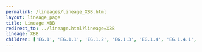 ```yaml
---
permalink: /lineages/lineage_XBB.html
layout: lineage_page
title: Lineage XBB
redirect_to: ../lineage.html?lineage=XBB
lineage: XBB
children: ['EG.1', 'EG.1.1', 'EG.1.2', 'EG.1.3', 'EG.1.4', 'EG.1.4.1', 'EG.1.5', 'EG.1.6', 'EG.1.7', 'EG.1.8', 'EG.2', 'EG.2.1', 'EG.4', 'EG.4.1', 'EG.4.2', 'EG.4.3', 'EG.4.4', 'EG.5', 'EG.5.1', 'EG.5.1.1', 'EG.5.1.2', 'EG.5.1.3', 'EG.5.1.4', 'EG.5.1.5', 'EG.5.1.6', 'EG.5.2', 'EG.5.2.1', 'EG.5.2.2', 'EG.5.2.3', 'EG.6', 'EG.6.1', 'EG.7', 'EG.8', 'EG.9', 'EG.9.1', 'EG.10', 'EG.10.1', 'EG.11', 'EG.12', 'EK.2', 'EK.2.1', 'EK.4', 'EL.1', 'EM.1', 'EU.1', 'EU.1.1', 'EU.1.1.1', 'EU.1.1.2', 'EU.1.1.3', 'FD.1', 'FD.1.1', 'FD.2', 'FD.2.1', 'FD.3', 'FD.4', 'FE.1', 'FE.1.1', 'FE.1.1.1', 'FE.1.1.2', 'FE.1.1.3', 'FE.1.1.4', 'FE.1.2', 'FG.1', 'FG.2', 'FG.3', 'FH.1', 'FL.1', 'FL.1.1', 'FL.1.1.1', 'FL.1.2', 'FL.1.3', 'FL.1.4', 'FL.1.5', 'FL.1.5.1', 'FL.1.6', 'FL.1.7', 'FL.2', 'FL.2.1', 'FL.2.2', 'FL.2.2.1', 'FL.2.3', 'FL.2.3.1', 'FL.2.4', 'FL.2.5', 'FL.3', 'FL.3.1', 'FL.3.2', 'FL.3.3', 'FL.3.4', 'FL.4', 'FL.4.1', 'FL.4.1.1', 'FL.4.2', 'FL.4.3', 'FL.4.4', 'FL.4.5', 'FL.4.6', 'FL.4.7', 'FL.5', 'FL.5.1', 'FL.6', 'FL.7', 'FL.8', 'FL.9', 'FL.10', 'FL.10.1', 'FL.11', 'FL.12', 'FL.13', 'FL.13.1', 'FL.13.2', 'FL.13.3', 'FL.13.3.1', 'FL.14', 'FL.15', 'FL.16', 'FL.17', 'FL.17.1', 'FL.17.2', 'FL.18', 'FL.18.1', 'FL.18.1.1', 'FL.19', 'FL.19.1', 'FL.20', 'FL.20.1', 'FL.21', 'FL.21.1', 'FL.21.2', 'FL.22', 'FL.23', 'FL.23.1', 'FL.24', 'FL.25', 'FL.26', 'FL.26.1', 'FL.27', 'FL.28', 'FL.29', 'FP.1', 'FP.2', 'FP.2.1', 'FP.2.1.1', 'FP.2.1.2', 'FP.3', 'FP.4', 'FT.2', 'FT.3', 'FT.3.1', 'FT.3.1.1', 'FU.1', 'FU.2', 'FU.2.1', 'FU.3', 'FU.3.1', 'FU.4', 'FU.5', 'FW.1', 'FW.2', 'FW.3', 'FY.1', 'FY.1.1', 'FY.1.2', 'FY.1.3', 'FY.2', 'FY.2.1', 'FY.3', 'FY.3.1', 'FY.4', 'FY.4.1', 'FY.4.1.1', 'FY.4.2', 'FY.5', 'FY.6', 'FY.7', 'FZ.1.1', 'FZ.2', 'GA.1', 'GA.2', 'GA.3', 'GA.4', 'GA.6', 'GA.6.1', 'GB.1', 'GB.2', 'GD.1', 'GE.1', 'GF.1', 'GG.1', 'GH.1', 'GJ.1', 'GJ.1.1', 'GJ.1.2', 'GJ.1.2.1', 'GJ.2', 'GJ.3', 'GJ.4', 'GK.1', 'GK.1.1', 'GK.1.2', 'GK.1.3', 'GK.2', 'GK.3', 'GK.3.1', 'GM.1', 'GM.2', 'GN.1', 'GN.1.1', 'GN.2', 'GN.3', 'GN.4', 'GN.5', 'GR.1', 'GS.1', 'GU.1', 'GV.1', 'GW.1', 'GW.2', 'GW.3', 'GW.5', 'GY.1', 'GY.2.1', 'GY.3', 'GY.4', 'GY.5', 'GY.6', 'GY.7', 'GY.8', 'GZ.1', 'HA.1', 'HA.2', 'HB.1', 'HC.1', 'HD.1', 'HD.1.1', 'HF.1', 'HG.1', 'HH.1', 'HH.1.1', 'HH.2', 'HL.1', 'HL.2', 'HM.1', 'HP.1', 'HP.1.1', 'HQ.1', 'HR.1', 'HS.1', 'HT.1', 'HT.2', 'HU.1', 'HU.1.1', 'HU.2', 'HY.1', 'HZ.1', 'HZ.2', 'HZ.3', 'JA.1', 'JB.1', 'JB.2', 'XBB', 'XBB.1', 'XBB.1.4', 'XBB.1.4.2', 'XBB.1.5', 'XBB.1.5.1', 'XBB.1.5.2', 'XBB.1.5.3', 'XBB.1.5.4', 'XBB.1.5.5', 'XBB.1.5.6', 'XBB.1.5.7', 'XBB.1.5.8', 'XBB.1.5.9', 'XBB.1.5.10', 'XBB.1.5.11', 'XBB.1.5.12', 'XBB.1.5.13', 'XBB.1.5.14', 'XBB.1.5.15', 'XBB.1.5.16', 'XBB.1.5.17', 'XBB.1.5.18', 'XBB.1.5.19', 'XBB.1.5.20', 'XBB.1.5.21', 'XBB.1.5.23', 'XBB.1.5.24', 'XBB.1.5.25', 'XBB.1.5.26', 'XBB.1.5.27', 'XBB.1.5.28', 'XBB.1.5.30', 'XBB.1.5.31', 'XBB.1.5.32', 'XBB.1.5.33', 'XBB.1.5.34', 'XBB.1.5.35', 'XBB.1.5.36', 'XBB.1.5.37', 'XBB.1.5.38', 'XBB.1.5.39', 'XBB.1.5.40', 'XBB.1.5.41', 'XBB.1.5.42', 'XBB.1.5.43', 'XBB.1.5.44', 'XBB.1.5.45', 'XBB.1.5.46', 'XBB.1.5.47', 'XBB.1.5.48', 'XBB.1.5.49', 'XBB.1.5.50', 'XBB.1.5.51', 'XBB.1.5.52', 'XBB.1.5.53', 'XBB.1.5.54', 'XBB.1.5.55', 'XBB.1.5.56', 'XBB.1.5.57', 'XBB.1.5.59', 'XBB.1.5.60', 'XBB.1.5.61', 'XBB.1.5.62', 'XBB.1.5.63', 'XBB.1.5.64', 'XBB.1.5.65', 'XBB.1.5.66', 'XBB.1.5.67', 'XBB.1.5.68', 'XBB.1.5.69', 'XBB.1.5.70', 'XBB.1.5.71', 'XBB.1.5.72', 'XBB.1.5.73', 'XBB.1.5.74', 'XBB.1.5.75', 'XBB.1.5.76', 'XBB.1.5.77', 'XBB.1.5.78', 'XBB.1.5.79', 'XBB.1.5.80', 'XBB.1.5.81', 'XBB.1.5.83', 'XBB.1.5.84', 'XBB.1.5.85', 'XBB.1.5.86', 'XBB.1.5.88', 'XBB.1.5.89', 'XBB.1.5.90', 'XBB.1.5.91', 'XBB.1.5.92', 'XBB.1.5.93', 'XBB.1.5.94', 'XBB.1.5.95', 'XBB.1.5.96', 'XBB.1.5.97', 'XBB.1.5.98', 'XBB.1.5.99', 'XBB.1.5.100', 'XBB.1.5.101', 'XBB.1.9', 'XBB.1.9.1', 'XBB.1.9.2', 'XBB.1.9.3', 'XBB.1.9.4', 'XBB.1.9.5', 'XBB.1.9.6', 'XBB.1.9.7', 'XBB.1.11.1', 'XBB.1.12.1', 'XBB.1.15', 'XBB.1.15.1', 'XBB.1.16', 'XBB.1.16.1', 'XBB.1.16.2', 'XBB.1.16.3', 'XBB.1.16.4', 'XBB.1.16.5', 'XBB.1.16.6', 'XBB.1.16.7', 'XBB.1.16.8', 'XBB.1.16.9', 'XBB.1.16.10', 'XBB.1.16.11', 'XBB.1.16.12', 'XBB.1.16.13', 'XBB.1.16.14', 'XBB.1.16.15', 'XBB.1.16.16', 'XBB.1.16.17', 'XBB.1.16.18', 'XBB.1.16.19', 'XBB.1.16.20', 'XBB.1.16.21', 'XBB.1.16.22', 'XBB.1.17.1', 'XBB.1.18', 'XBB.1.18.1', 'XBB.1.19.1', 'XBB.1.19.2', 'XBB.1.22', 'XBB.1.22.1', 'XBB.1.22.2', 'XBB.1.22.3', 'XBB.1.24', 'XBB.1.24.1', 'XBB.1.24.3', 'XBB.1.28', 'XBB.1.28.1', 'XBB.1.31', 'XBB.1.31.2', 'XBB.1.33', 'XBB.1.34', 'XBB.1.34.1', 'XBB.1.34.2', 'XBB.1.37.1', 'XBB.1.41', 'XBB.1.41.1', 'XBB.1.42', 'XBB.1.42.1', 'XBB.1.42.2', 'XBB.1.43.1', 'XBB.1.44', 'XBB.1.44.1', 'XBB.1.45.1', 'XBB.1.46', 'XBB.2', 'XBB.2.3', 'XBB.2.3.1', 'XBB.2.3.2', 'XBB.2.3.3', 'XBB.2.3.4', 'XBB.2.3.5', 'XBB.2.3.6', 'XBB.2.3.7', 'XBB.2.3.8', 'XBB.2.3.9', 'XBB.2.3.10', 'XBB.2.3.11', 'XBB.2.3.12', 'XBB.2.3.13', 'XBB.2.3.14', 'XBB.2.4', 'XBB.2.6', 'XBB.2.6.1', 'XBB.3.4', 'XBB.8.2']
---
```

